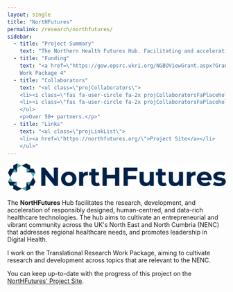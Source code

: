 ```yaml
---
layout: single
title: "NortHFutures"
permalink: /research/northfutures/
sidebar:
  - title: "Project Summary"
    text: "The Northern Health Futures Hub. Facilitating and accelerating responsible, human-centred Digital Health research and development, with a focus on regional healthcare needs."
  - title: "Funding"
    text: "<a href=\"https://gow.epsrc.ukri.org/NGBOViewGrant.aspx?GrantRef=EP/X031012/1\">EPSRC</a><br>
    Work Package 4"
  - title: "Collaborators"
    text: "<ul class=\"projCollaborators\">
    <li><i class=\"fas fa-user-circle fa-2x projCollaboratorsFaPlaceholder\" aria-hidden=\"true\"></i><div>Prof. Abigail Durrant<br><i>[Co-Director]</i></div></li>
    <li><i class=\"fas fa-user-circle fa-2x projCollaboratorsFaPlaceholder\" aria-hidden=\"true\"></i><div>Prof. Naeem Soomro<br><i>[Co-Director]</i></div></li>
    </ul>
    <p>Over 50+ partners.</p>"
  - title: "Links"
    text: "<ul class=\"projLinkList\">
    <li><a href=\"https://northfutures.org/\">Project Site</a></li>
    </ul>"
---
```


<!-- markdownlint-disable MD033 -->
<!-- markdownlint-disable MD051 -->

![NortHFutures logo](/assets/images/projects/NortHFutures/NortHFutures-Wordmark-Dark.svg)

The **NortHFutures** Hub facilitates the research, development, and acceleration of responsibly designed, human-centred, and data-rich healthcare technologies. The hub aims to cultivate an entrepreneurial and vibrant community across the UK's North East and North Cumbria (NENC) that addresses regional healthcare needs, and promotes leadership in Digital Health.

I work on the Translational Research Work Package, aiming to cultivate research and development across topics that are relevant to the NENC.

You can keep up-to-date with the progress of this project on the [NortHFutures' Project Site](https://northfutures.org/).
